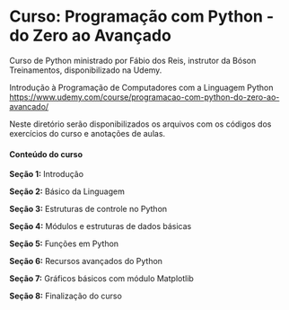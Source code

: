 # Curso: Programação com Python - do Zero ao Avançado

Curso de Python ministrado por Fábio dos Reis, instrutor da Bóson Treinamentos, disponibilizado na Udemy.

Introdução à Programação de Computadores com a Linguagem Python  
https://www.udemy.com/course/programacao-com-python-do-zero-ao-avancado/

Neste diretório serão disponibilizados os arquivos com os códigos dos exercícios do curso e anotações de aulas.

#### Conteúdo do curso

**Seção 1:** Introdução

**Seção 2:** Básico da Linguagem

**Seção 3:** Estruturas de controle no Python

**Seção 4:** Módulos e estruturas de dados básicas

**Seção 5:** Funções em Python

**Seção 6:** Recursos avançados do Python

**Seção 7:** Gráficos básicos com módulo Matplotlib

**Seção 8:** Finalização do curso
